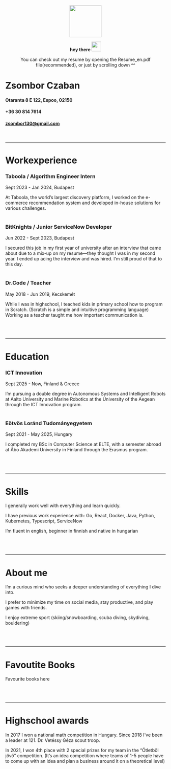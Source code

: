 <div id="header" align="center">
  <img src="https://media.giphy.com/media/M9gbBd9nbDrOTu1Mqx/giphy.gif" width="100"/>
  <p>
  <strong>
    hey there
    <img src="https://media.giphy.com/media/hvRJCLFzcasrR4ia7z/giphy.gif" width="30px"/>
  </strong>
  <p/>
  <p>You can check out my resume by opening the Resume_en.pdf file(recommended), or just by scrolling down ^^<p/>
</div>



# Zsombor Czaban

#### Otaranta 8 E 122, Espoo, 02150
#### +36 30 814 7614
#### zsombor130@gmail.com
<br>

---
# Workexperience 

### Taboola / Algorithm Engineer Intern
Sept 2023 - Jan 2024, Budapest

At Taboola, the world’s largest discovery platform, I worked on the e-commerce recommendation system and developed in-house solutions for various challenges.
<br><br>

### BitKnights / Junior ServiceNow Developer
Jun 2022 - Sept 2023, Budapest

I secured this job in my first year of university after an interview that came about due to a mix-up on my resume—they thought I was in my second year. I ended up acing the interview and was hired. I’m still proud of that to this day.
<br><br>

### Dr.Code / Teacher
May 2018 - Jun 2019,  Kecskemét

While I was in highschool, I teached kids in primary school how to program in Scratch. (Scratch is a simple and intuitive programming language) 
Working as a teacher taught me how important communication is.
<br><br><br><br>

---
# Education

### ICT Innovation
Sept 2025 - Now, Finland & Greece

I’m pursuing a double degree in Autonomous Systems and Intelligent Robots at Aalto University and Marine Robotics at the University of the Aegean through the ICT Innovation program.
<br><br>

### Eötvös Loránd Tudományegyetem
Sept 2021 - May 2025, Hungary

I completed my BSc in Computer Science at ELTE, with a semester abroad at Åbo Akademi University in Finland through the Erasmus program.
<br><br><br><br>

---
# Skills


I generally work well with everything and learn quickly.

I have previous work experience with: Go, React, Docker, Java, Python, Kubernetes, Typescript, ServiceNow

I’m fluent in english, beginner in finnish and native in hungarian
<br><br><br><br>

---
# About me


I’m a curious mind who seeks a deeper understanding of everything I dive into.


I prefer to minimize my time on social media, stay productive, and play games with friends.

I enjoy extreme sport (skiing/snowboarding, scuba diving, skydiving, bouldering)
<br><br><br><br>

---
# Favoutite Books


Favourite books here
<br><br><br><br>

---
# Highschool awards

In 2017 I won a national math competition in Hungary.
Since 2018 I've been a leader at 121. Dr. Vetéssy Géza scout troop.

In 2021, I won 4th place with 2 special prizes for my team in the “Ötletből jövő” competition. (It’s an idea competition where teams of 1-5 people have to come up with an idea and plan a business around it on a theoretical level)


